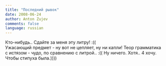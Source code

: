 ```yaml
---
title: "Последний рывок"
date: 2008-06-24
author: Anton Zujev
comments: false
language: russian
---
```


Кто-нибудь.. Сдайте за меня эту литру! :((  
Ужасающий предмет - ну вот не цепляет, ну ни капли! Теор грамматика с истязом - чудо, по сравнению с литрой.. :(( Ну ничего. Хотя.. 4 хочу. Чтобы стипуха была.))))